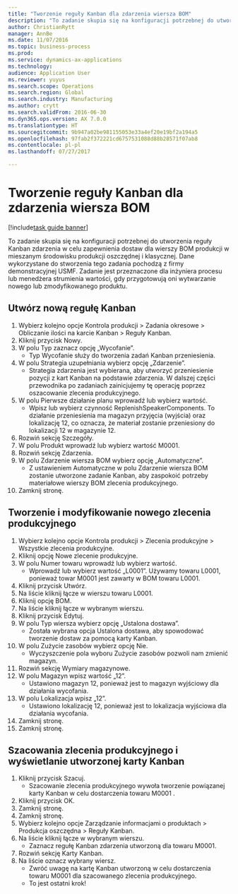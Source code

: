 ```yaml
--- 
title: "Tworzenie reguły Kanban dla zdarzenia wiersza BOM"
description: "To zadanie skupia się na konfiguracji potrzebnej do utworzenia reguły Kanban zdarzenia w celu zapewnienia dostaw dla wierszy BOM produkcji w mieszanym środowisku produkcji oszczędnej i klasycznej."
author: ChristianRytt
manager: AnnBe
ms.date: 11/07/2016
ms.topic: business-process
ms.prod: 
ms.service: dynamics-ax-applications
ms.technology: 
audience: Application User
ms.reviewer: yuyus
ms.search.scope: Operations
ms.search.region: Global
ms.search.industry: Manufacturing
ms.author: crytt
ms.search.validFrom: 2016-06-30
ms.dyn365.ops.version: AX 7.0.0
ms.translationtype: HT
ms.sourcegitcommit: 9b947a02be981155053e33a4ef20e19bf2a194a5
ms.openlocfilehash: 97fab2f372221cd6757531088d88b28571f07ab8
ms.contentlocale: pl-pl
ms.lasthandoff: 07/27/2017

---
```

# <a name="create-a-bom-line-event-kanban-rule"></a>Tworzenie reguły Kanban dla zdarzenia wiersza BOM

[!include[task guide banner](../../includes/task-guide-banner.md)]

To zadanie skupia się na konfiguracji potrzebnej do utworzenia reguły Kanban zdarzenia w celu zapewnienia dostaw dla wierszy BOM produkcji w mieszanym środowisku produkcji oszczędnej i klasycznej. Dane wykorzystane do stworzenia tego zadania pochodzą z firmy demonstracyjnej USMF. Zadanie jest przeznaczone dla inżyniera procesu lub menedżera strumienia wartości, gdy przygotowują oni wytwarzanie nowego lub zmodyfikowanego produktu.


## <a name="create-a-new-kanban-rule"></a>Utwórz nową regułę Kanban
1. Wybierz kolejno opcje Kontrola produkcji > Zadania okresowe > Obliczanie ilości na karcie Kanban > Reguły Kanban.
2. Kliknij przycisk Nowy.
3. W polu Typ zaznacz opcję „Wycofanie”.
    * Typ Wycofanie służy do tworzenia zadań Kanban przeniesienia.  
4. W polu Strategia uzupełniania wybierz opcję „Zdarzenie”.
    * Strategia zdarzenia jest wybierana, aby utworzyć przeniesienie pozycji z kart Kanban na podstawie zdarzenia. W dalszej części przewodnika po zadaniach zainicjujemy tę operację poprzez oszacowanie zlecenia produkcyjnego.  
5. W polu Pierwsze działanie planu wprowadź lub wybierz wartość.
    * Wpisz lub wybierz czynność ReplenishSpeakerComponents. To działanie przeniesienia ma magazyn przyjęcia (wyjścia) oraz lokalizację 12, co oznacza, że materiał zostanie przeniesiony do lokalizacji 12 w magazynie 12.  
6. Rozwiń sekcję Szczegóły.
7. W polu Produkt wprowadź lub wybierz wartość M0001.
8. Rozwiń sekcję Zdarzenia.
9. W polu Zdarzenie wiersza BOM wybierz opcję „Automatyczne”.
    * Z ustawieniem Automatyczne w polu Zdarzenie wiersza BOM zostanie utworzone zadanie Kanban, aby zaspokoić potrzeby materiałowe wierszy BOM zlecenia produkcyjnego.  
10. Zamknij stronę.

## <a name="create-and-modify-a-new-production-order"></a>Tworzenie i modyfikowanie nowego zlecenia produkcyjnego
1. Wybierz kolejno opcje Kontrola produkcji > Zlecenia produkcyjne > Wszystkie zlecenia produkcyjne.
2. Kliknij opcję Nowe zlecenie produkcyjne.
3. W polu Numer towaru wprowadź lub wybierz wartość.
    * Wprowadź lub wybierz wartość „L0001”. Używamy towaru L0001, ponieważ towar M0001 jest zawarty w BOM towaru L0001.  
4. Kliknij przycisk Utwórz.
5. Na liście kliknij łącze w wierszu towaru L0001.
6. Kliknij opcję BOM.
7. Na liście kliknij łącze w wybranym wierszu.
8. Kliknij przycisk Edytuj.
9. W polu Typ wiersza wybierz opcję „Ustalona dostawa”.
    * Została wybrana opcja Ustalona dostawa, aby spowodować tworzenie dostaw za pomocą karty Kanban.  
10. W polu Zużycie zasobów wybierz opcję Nie.
    * Wyczyszczenie pola wyboru Zużycie zasobów pozwoli nam zmienić magazyn.  
11. Rozwiń sekcję Wymiary magazynowe.
12. W polu Magazyn wpisz wartość „12”.
    * Ustawiono magazyn 12, ponieważ jest to magazyn wyjściowy dla działania wycofania.  
13. W polu Lokalizacja wpisz „12”.
    * Ustawiono lokalizację 12, ponieważ jest to lokalizacja wyjściowa dla działania wycofania.  
14. Zamknij stronę.
15. Zamknij stronę.

## <a name="estimate-the-production-order-and-view-the-kanban-created"></a>Szacowania zlecenia produkcyjnego i wyświetlanie utworzonej karty Kanban
1. Kliknij przycisk Szacuj.
    * Szacowanie zlecenia produkcyjnego wywoła tworzenie powiązanej karty Kanban w celu dostarczenia towaru M0001 .  
2. Kliknij przycisk OK.
3. Zamknij stronę.
4. Zamknij stronę.
5. Wybierz kolejno opcje Zarządzanie informacjami o produktach > Produkcja oszczędna > Reguły Kanban.
6. Na liście kliknij łącze w wybranym wierszu.
    * Zaznacz regułę Kanban zdarzenia utworzoną dla towaru M0001.  
7. Rozwiń sekcję Karty Kanban.
8. Na liście oznacz wybrany wiersz.
    * Zwróć uwagę na kartę Kanban utworzoną w celu dostarczenia towaru M0001 dla szacowanego zlecenia produkcyjnego.  
    * To jest ostatni krok!  


